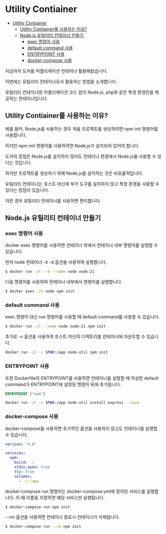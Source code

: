 # Utility Contiainer

- [Utility Contiainer](#utility-contiainer)
  - [Utility Contiainer를 사용하는 이유?](#utility-contiainer를-사용하는-이유)
  - [Node.js 유틸리티 컨테이너 만들기](#nodejs-유틸리티-컨테이너-만들기)
    - [exec 명령어 사용](#exec-명령어-사용)
    - [default command 사용](#default-command-사용)
    - [ENTRYPOINT 사용](#entrypoint-사용)
    - [docker-compose 사용](#docker-compose-사용)

지금까지 도커를 머플리케이션 컨테이너 활용해왔습니다.

이번에는 유틸리티 컨테이너로서 활용하는 방법을 소개합니다.

유틸리티 컨테이너랑 어플리케이션 코드 없이 Node.js, php와 같은 특정 환경만을 제공하는 컨테이너입니다.

## Utility Contiainer를 사용하는 이유?

예를 들어, Node.js를 사용하는 경우 처음 프로젝트를 생성하려면 npm init 명령어를 사용합니다.

하지만 npm init 명령어를 사용하려면 Node.js가 설치되어 있어야 합니다.

도커의 장점은 Node.js를 설치하지 않아도 컨테이너 환경에서 Node.js를 사용할 수 있다는 것입니다.

하지만 프로젝트를 생성하기 위해 Node.js를 설치하는 것은 비효율적입니다.

유틸리티 컨테이너는 호스트 머신에 부가 도구를 설치하지 않고 특정 환경을 사용할 수 있다는 장점이 있습니다.

이런 경우 유틸리티 컨테이너를 사용하면 편리합니다.

## Node.js 유틸리티 컨테이너 만들기

### exec 명령어 사용

docker exec 명령어를 사용하면 컨테이너 밖에서 컨테이너 내부 명령어를 실행할 수 있습니다.

먼저 node 컨테이너 -it -d 옵션을 사용하여 실행합니다.

```bash
$ docker run -it --d --name node node:21
```

다음 명령어를 사용하여 컨테이너 내부에서 명령어를 실행합니다.

```bash
$ docker exec -it node npm init
```

### default command 사용

exec 명령어 대신 run 명령어를 사용할 때 default command를 사용할 수 있습니다.

```bash
$ docker run -it --name node node:21 npm init
```

추가로 -v 옵션을 사용하여 호스트 머신의 디렉토리를 컨테이너에 마운트할 수 있습니다.

```bash
docker run -it -v $PWD:/app node-util npm init
```

### ENTRYPOINT 사용

또한 Dockerfile의 ENTRYPOINT를 사용하면 컨테이너를 실행할 때 작성한 default command가 ENTRYPOINT에 설정된 명령어 뒤에 추가됩니다.

```Dockerfile
ENTRYPOINT ["npm"]
```

```bash
docker run -it -v $PWD:/app node-util install express --save
```

### docker-compose 사용

docker-compose를 사용하면 추가적인 옵션을 사용하지 않고도 컨테이너를 실행할 수 있습니다.

```yml
version: "3.8"

services:
  npm:
    build: ./
    stdin_open: true
    tty: true
    volumes:
      - ./:/app
```

docker-compose run 명령어는 docker-compose.yml에 정의된 서비스를 실행합니다.
이 떄 이름을 지정하면 해당 서비스만 실행됩니다.

```bash
$ docker-compose run npm init
```

--rm 옵션을 사용하면 컨테이너 종료시 컨테이너가 삭제됩니다.

```bash
$ docker-compose run --rm npm init
```
